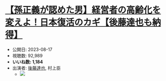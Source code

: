# [【孫正義が認めた男】経営者の高齢化を変えよ！日本復活のカギ【後藤達也も納得】](https://www.youtube.com/watch?v=K4pPmC3G8pU)
-   公開日: 2023-08-17
-   視聴数: 92,989
-   **いいね数: 1,184**
-   出演者: [後藤達也](/rehacq_fan/people/後藤達也 "wikilink"), 村上臣
    - [![](https://img.youtube.com/vi/K4pPmC3G8pU/hqdefault.jpg)](https://www.youtube.com/watch?v=K4pPmC3G8pU)

